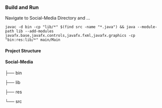 ### Build and Run
Navigate to Social-Media Directory and ...
```
javac -d bin -cp "lib/*" $(find src -name "*.java") && java --module-path lib --add-modules javafx.base,javafx.controls,javafx.fxml,javafx.graphics -cp "bin:res:lib/*" main/Main
```
#### Project Structure

#### Social-Media

├── bin

├── lib

├── res

└── src
